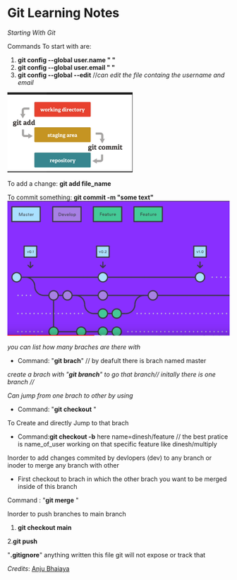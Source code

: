 # Git Learning Notes

*Starting With Git*

Commands To start with are:

1. **git config --global user.name " "**
2. **git config --global user.email " "**
3. **git config --global --edit** //*can edit the file containg the username and email*

<!----Images---->

![](assets/20230327_135323_ksnip_20230327-002622.png)

To add a change: **git add file_name**

To commit something: **git commit -m "some text"**
![](assets/20230327_135632_ksnip_20230327-002905.png)

*you can list how many braches are there with*

* Command: "**git brach**" // by deafult there is brach named master

*create a brach with "**git branch**" to go that branch// initally there is one branch //*</name>

*Can jump from one brach to other by using*

* Command: "**git checkout** <hash of that branch name or branch name> "

To Create and directly Jump to that brach

* Command:**git checkout -b** <name> here name=dinesh/feature // the best pratice is name_of_user working on that specific feature like dinesh/multiply

Inorder to add changes commited by devlopers (dev) to any branch or inoder to merge any branch with other

* First checkout to brach in which the other brach you want to be merged inside of this branch

Command : "**git merge** <branch name>"

Inorder to push branches to main branch

1. **git checkout main**

2.**git push**

"**.gitignore**" anything written this file git will not expose or track that

*Credits*: [Anju Bhaiaya](https://www.youtube.com/watch?v=uaeKhfhYE0U)
